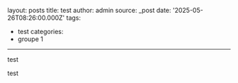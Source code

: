 layout: posts
title: test
author: admin
source: _post
date: '2025-05-26T08:26:00.000Z'
tags:
  - test
categories:
  - groupe 1
---
test




test